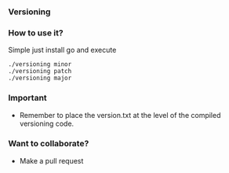 ### Versioning

### How to use it?

Simple just install go and  execute

```
./versioning minor
./versioning patch
./versioning major
```

### Important
- Remember to place the version.txt at the level of the compiled versioning code.

### Want to collaborate?
- Make a pull request
